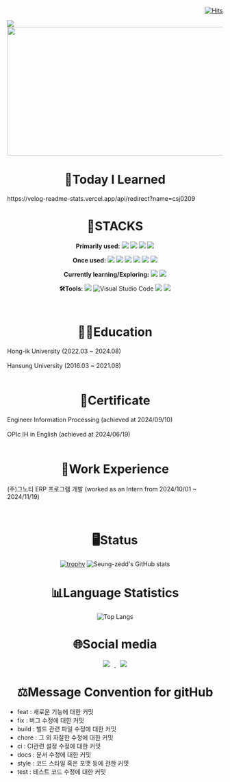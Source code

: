 <div align=right>
  
[![Hits](https://hits.seeyoufarm.com/api/count/incr/badge.svg?url=https%3A%2F%2Fgithub.com%2FSeung-zedd%2Fhit-counter&count_bg=%2379C83D&title_bg=%23555555&icon=&icon_color=%23E7E7E7&title=hits&edge_flat=false)](https://hits.seeyoufarm.com)
</div>



<img src="https://capsule-render.vercel.app/api?type=waving&amp;color=auto&amp;height=200&amp;section=header&amp;text=Seung-je's%20Github&amp;fontSize=90" />

<a href="https://github.com/devxb/gitanimals">
<img
  src="https://render.gitanimals.org/farms/Seung-zedd"
  width="800"
  height="300"
/>
</a>

<div align=center><h1>📝Today I Learned</h1></div>
https://velog-readme-stats.vercel.app/api/redirect?name=csj0209

<br>

  <div align=center>
  <h1>🤖STACKS</h1>

  **Primarily used:**
  <img src="https://img.shields.io/badge/Java-05A800?style=plastic&logo=OpenJDK&logoColor=white">
  <img src="https://img.shields.io/badge/Spring-6DB33F?style=plastic&logo=spring&logoColor=white">
  <img src="https://img.shields.io/badge/Springboot-6DB33F?style=plastic&logo=springboot&logoColor=white">
  <img src="https://img.shields.io/badge/MYSQL-4479A1?style=plastic&logo=mysql&logoColor=white">
  
  
  **Once used:**
  <img src="https://img.shields.io/badge/Python-3776AB?style=plastic&logo=python&logoColor=white">
  <img src="https://img.shields.io/badge/C++-8500E5?style=plastic&logo=c%2B%2B&logoColor=white">
  <img src="https://img.shields.io/badge/C-A8B9CC?style=plastic&logo=c&logoColor=white">
  <img src="https://img.shields.io/badge/JavaScript-F7DF1E?style=plastic&logo=javascript&logoColor=white">
  <img src="https://img.shields.io/badge/CSS3-1572B6?style=plastic&logo=css3&logoColor=white">
  <img src="https://img.shields.io/badge/HTML5-E34F26?style=plastic&logo=html5&logoColor=white">

  **Currently learning/Exploring:**
  <img src="https://img.shields.io/badge/Dart-0175C2?style=plastic&logo=dart&logoColor=white">
  <img src="https://img.shields.io/badge/Flutter-02569B?style=plastic&logo=flutter&logoColor=white">
  <!-- 도커 아이콘
  <img src="https://img.shields.io/badge/docker-2496ED?style=plastic&logo=docker&logoColor=white">
  -->
  
  
  
  **🛠Tools:**
  <img src="https://img.shields.io/badge/IntelliJIDEA-000000.svg?style=plastic&logo=intellij-idea&logoColor=white">
  ![Visual Studio Code](https://img.shields.io/badge/Visual%20Studio%20Code-0078d7.svg?style=plastic&logo=visualstudiocode&logoColor=white)
  <img src="https://img.shields.io/badge/GitHub-181717?style=plastic&logo=GitHub&logoColor=white">
  <img src="https://img.shields.io/badge/Git-F05032?style=plastic&logo=Git&logoColor=white">

  <br>
  <div align=center><h1>👨‍🎓Education</h1></div>
  <div align=left>Hong-ik University (2022.03 ~ 2024.08)</div><br>
  <div align=left>Hansung University (2016.03 ~ 2021.08)</div>

  <br>
  <div align=center><h1>📜Certificate</h1></div>
  <div align=left>Engineer Information Processing (achieved at 2024/09/10)</div><br>
  <div align=left>OPIc IH in English (achieved at 2024/06/19)</div>
  

  <br>
  <div align=center><h1>💼Work Experience</h1></div>
  <div align=left>(주)그노티 ERP 프로그램 개발 (worked as an Intern from 2024/10/01 ~ 2024/11/19)</div><br>

  
  <br>
  <div align=center><h1>🖥️Status</h1></div>
  
  [![trophy](https://github-profile-trophy.vercel.app/?username=Seung-zedd)](https://github.com/ryo-ma/github-profile-trophy)
  ![Seung-zedd's GitHub stats](https://github-readme-stats.vercel.app/api?username=Seung-zedd&show_icons=true&theme=gruvbox)
  
  <div align=center><h1>📊Language Statistics</h1></div>
  
  
  ![Top Langs](https://github-readme-stats.vercel.app/api/top-langs/?username=Seung-zedd&layout=compact&theme=gruvbox)

  <!-- 알고리즘 랭킹
  <div align=center><h1>⚙️PS Ranking</h1></div>
  
  [![Solved.ac Profile](http://mazassumnida.wtf/api/generate_badge?boj=csj0209)](https://solved.ac/csj0209)
  -->
  
  <div align=center><h1>🌐Social media</h1></div>
  <a href="https://www.instagram.com/icarus_mj/">
    <img src="http://img.shields.io/badge/-Instagram-E4405F?style=plastic&logo=Instagram&link=https://www.instagram.com/seung_j.95/"
        style="height : auto; margin-left : 10px; margin-right : 10px;"/>
</a>
<a href="https://velog.io/@csj0209/posts">
  <img src="https://img.shields.io/badge/Velog-20C997?style=plastic&logo=velog&link=https://velog.io/@csj0209/posts&logoColor=white"
  style="height : auto; margin-left : 10px; margin-right : 10px;"/>
</a>
  </div>

  <div align=center><h1>⚖Message Convention for gitHub</h1></div>
  <ul>
    <li>feat : 새로운 기능에 대한 커밋</li>
    <li>fix : 버그 수정에 대한 커밋</li>
    <li>build : 빌드 관련 파일 수정에 대한 커밋</li>
    <li>chore : 그 외 자잘한 수정에 대한 커밋</li>
    <li>ci : CI관련 설정 수정에 대한 커밋</li>
    <li>docs : 문서 수정에 대한 커밋</li>
    <li>style : 코드 스타일 혹은 포맷 등에 관한 커밋</li>
    <li>test : 테스트 코드 수정에 대한 커밋</li>
</ul>









  
